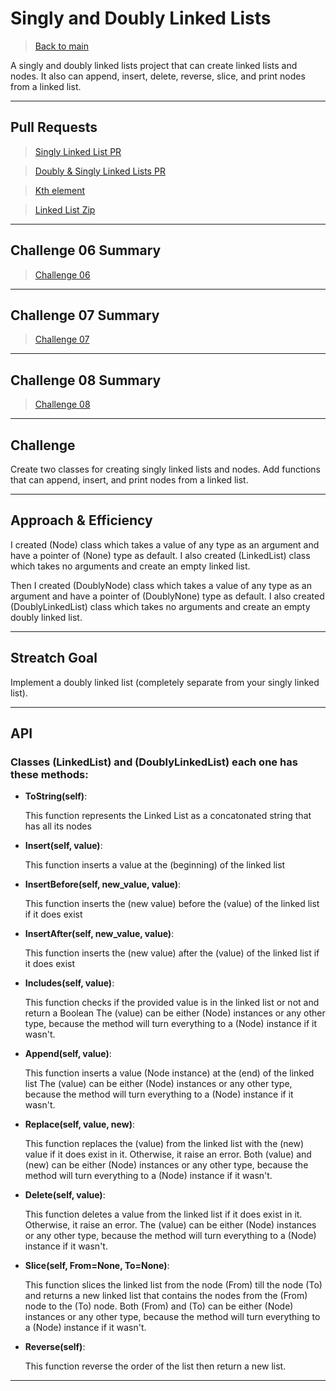 # Singly and Doubly Linked Lists

> [Back to main](../README.md)

A singly and doubly linked lists project that can create linked lists and nodes.
It also can append, insert, delete, reverse, slice, and print nodes from a linked list. 

---

## Pull Requests

> [Singly Linked List PR](https://github.com/Mustfa1999/data-structures-and-algorithms/pull/4)

> [Doubly & Singly Linked Lists PR](https://github.com/Mustfa1999/data-structures-and-algorithms/pull/5)

> [Kth element](https://github.com/Mustfa1999/data-structures-and-algorithms/pull/7)

> [Linked List Zip](https://github.com/Mustfa1999/data-structures-and-algorithms/pull/8)

---

## Challenge 06 Summary

> [Challenge 06](./Challenge6/README.md)

---

## Challenge 07 Summary

> [Challenge 07](./Challenge7/README.md)

---

## Challenge 08 Summary

> [Challenge 08](./Challenge8/README.md)

---

## Challenge

Create two classes for creating singly linked lists and nodes.
Add functions that can append, insert, and print nodes from a linked list. 

---

## Approach & Efficiency

I created (Node) class which takes a value of any type as an argument and have a pointer of (None) type as default.
I also created (LinkedList) class which takes no arguments and create an empty linked list. 

Then I created (DoublyNode) class which takes a value of any type as an argument and have a pointer of (DoublyNone) type as default.
I also created (DoublyLinkedList) class which takes no arguments and create an empty doubly linked list. 

---

## Streatch Goal

Implement a doubly linked list (completely separate from your singly linked list).

---

## API

### Classes (LinkedList) and (DoublyLinkedList) each one has these methods:

- **ToString(self)**:

    This function represents the Linked List as a concatonated string that has all its nodes 

- **Insert(self, value)**:

    This function inserts a value at the (beginning) of the linked list

- **InsertBefore(self, new_value, value)**:

    This function inserts the (new value) before the (value) of the linked list if it does exist

- **InsertAfter(self, new_value, value)**:
    
    This function inserts the (new value) after the (value) of the linked list if it does exist

- **Includes(self, value)**:

    This function checks if the provided value is in the linked list or not and return a Boolean 
    The (value) can be either (Node) instances or any other type, because the method will turn everything to a (Node) instance if it wasn't.

- **Append(self, value)**:

    This function inserts a value (Node instance) at the (end) of the linked list
    The (value) can be either (Node) instances or any other type, because the method will turn everything to a (Node) instance if it wasn't. 

- **Replace(self, value, new)**:

    This function replaces the (value) from the linked list with the (new) value if it does exist in it. Otherwise, it raise an error.
    Both (value) and (new) can be either (Node) instances or any other type, because the method will turn everything to a (Node) instance if it wasn't. 

- **Delete(self, value)**:

    This function deletes a value from the linked list if it does exist in it. Otherwise, it raise an error.
    The (value) can be either (Node) instances or any other type, because the method will turn everything to a (Node) instance if it wasn't. 

- **Slice(self, From=None, To=None)**:

    This function slices the linked list from the node (From) till the node (To) and returns a new linked list that contains the nodes from the (From) node to the (To) node.
    Both (From) and (To) can be either (Node) instances or any other type, because the method will turn everything to a (Node) instance if it wasn't. 

- **Reverse(self)**:

    This function reverse the order of the list then return a new list.

---
